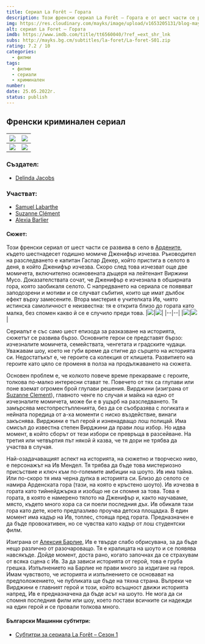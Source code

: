 ```yaml
---
title: Сериал La Forêt – Гората
description: Този френски сериал La Forêt – Гората е от шест части се развива в село в Ардените, където шестнадесет годишно момиче Дженифър изчезва. 
img: https://res.cloudinary.com/mayks/image/upload/v1653205131/blog-mayks/movies/la-foret/la-foret-1_agt3xw_vrtcxp.webp
alt: сериал La Foret – Гората
imdb: https://www.imdb.com/title/tt6560040/?ref_=ext_shr_lnk
subs: http://mayks.bg.cm/subtitles/la-foret/La-foret-S01.zip
rating: 7.2 / 10
categories:
  - филми
tags:
  - филми
  - сериали
  - криминален
number: 
date: 25.05.2022г.
status: publish
---
```

## Френски криминален сериал  

| ![](https://res.cloudinary.com/mayks/image/upload/v1653205131/blog-mayks/movies/la-foret/la-foret-7_fxnlrd_ijw6vb.webp) | ![](https://res.cloudinary.com/mayks/image/upload/v1653205131/blog-mayks/movies/la-foret/la-foret-5_ctgtgp_xa3ovi.webp) |
|--|--|
|![](https://res.cloudinary.com/mayks/image/upload/v1653205131/blog-mayks/movies/la-foret/la-foret-8_wsv7kh_stzfgc.webp)  | ![](https://res.cloudinary.com/mayks/image/upload/v1653205131/blog-mayks/movies/la-foret/la-foret-6_ruiwcq_thsppj.webp) |


### Създател:

-   [Delinda Jacobs](https://www.imdb.com/name/nm3064398/?ref_=tt_ov_wr)

### Участват:

-   [Samuel Labarthe](https://www.imdb.com/name/nm0479355/?ref_=tt_ov_st)
-   [Suzanne Clément](https://www.imdb.com/name/nm0167501/?ref_=tt_ov_st)
-   [Alexia Barlier](https://www.imdb.com/name/nm1715145/?ref_=tt_ov_st)  

<div class="video">
  <video-player src="https://www.youtube.com/embed/0KGIwqRlgQ8" />
</div>

#### Сюжет:

Този френски сериал от шест части се развива в село в  [Ардените](https://bg.wikipedia.org/wiki/%D0%90%D1%80%D0%B4%D0%B5%D0%BD%D0%B8), където шестнадесет годишно момиче Дженифър изчезва. Ръководител на разследването е капитан Гаспар Декер, който пристига в селото в деня, в който Дженифър изчезва. Скоро след това изчезват още две момичета, включително осиновената дъщеря на лейтенант Виржини Мусо. Доказателствата сочат, че Дженифър е изчезнала в обширната гора, която заобикаля селото. С напредването на сериала се появяват заподозрени и мотиви и се случват събития, които ще имат дълбок ефект върху замесените. Втора мистерия е учителката Ив, чиято истинска самоличност е неизвестна: тя е открита близо до гората като малка, без спомен какво й се е случило преди това.
|![](https://res.cloudinary.com/mayks/image/upload/v1653205131/blog-mayks/movies/la-foret/la-foret-4_bqfrxb_wliyum.webp)|![](https://res.cloudinary.com/mayks/image/upload/v1653205131/blog-mayks/movies/la-foret/la-foret-3_fyxbor_e9xezi.webp)|
|--|--|
|![](https://res.cloudinary.com/mayks/image/upload/v1653205130/blog-mayks/movies/la-foret/la-foret-12_nxqcbk_a8h08g.webp)|![](https://res.cloudinary.com/mayks/image/upload/v1653205130/blog-mayks/movies/la-foret/la-foret-10_z43oak_dtalxi.webp)|  

Сериалът е със само шест епизода за разказване на историята, сюжетът се развива бързо. Основните герои се представят бързо: изчезналите момичета, семействата, ченгетата и градските чудаци. Уважавам шоу, което не губи време да стигне до сърцето на историята си. Недостатъкът е, че героите са колекция от клишета. Развитието на героите като цяло се променя в полза на продължаването на сюжета.

Основен проблем е, че колкото повече време прекарваме с героите, толкова по-малко интересни стават те. Повечето от тях са глупави или поне вземат огромен брой глупави решения. Вирджини (изиграна от [Suzanne Clеment](https://www.imdb.com/name/nm0167501/?ref_=tt_ov_st)), главното ченге по случая и майка на едно от изчезналите момичета, може би е в ущърб на разследването. Тя замърсява местопрестъпленията, без да се съобразява с логиката и нейната поредица от а-ха моменти с ниско въздействие, винаги закъснява. Вирджини е тъп герой и изненадващо лош полицай. Има смисъл до известна степен Вирджини да прави лош избор. Но идва момент, в който сборът от тези избори се превръща в разсейване. На третия или четвъртия път някой й казва, че тя дори не трябва да участва в случая.

Най-озадачаващият аспект на историята, на сюжетно и творческо ниво, е персонажът на Ив Мендел. Тя трябва да бъде това мистериозно присъствие и ключ към по-големите амбиции на шоуто. Ив има тайна. Или по-скоро тя има черна дупка в историята си. Близо до селото се намира Арденската гора (тази, на която е кръстено шоуто). Ив изчезва в гората като тийнейджърка и изобщо не си спомня за това. Това е гората, в която е намерено тялото на Дженифър и, както научаваме, място, където много хора са си поели последния дъх. Ив обикаля тази гора като дете, което предпазливо проучва детска площадка. В един момент има кадър на Ив, топлес, стояща пред гората. Предназначен е да бъде провокативен, но се чувства като кадър от лош студентски филм.

Изиграна от [Алексия Барлие](https://www.imdb.com/name/nm1715145/?ref_=tt_ov_st), Ив е твърде слабо обрисувана, за да бъде нещо различно от разочароващо. Тя е кралицата на шоуто и се появява навсякъде. Дойде момент, доста рано, когато започнах да се страхувам от всяка сцена с Ив. За да зависи историята от герой, това е груба грешка. Изпълнението на Барлие не прави много за издигане на героя. Имам чувството, че историята и изпълнението се основават на предположението, че публиката ще бъде на тяхна страна. Въпреки че Вирджини е главният герой и този, който всъщност движи историята напред, Ив е предназначена да бъде асът на шоуто. Не мога да си спомня последния филм или шоу, което постави всичките си надежди на един герой и се провали толкова много.

#### Български Машинни субтитри:

-   [Субтитри за сериала La Forêt – Сезон 1](http://mayks.bg.cm/subtitles/la-foret/La-foret-S01.zip)